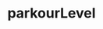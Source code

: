 ---
title: parkourLevel
api:
  file: scyted-tv-api.json
  operationId: get_simplynetworkscoreboardsparkour_level{username}
deprecated: false
hidden: false
link:
  new_tab: false
metadata:
  robots: index
---